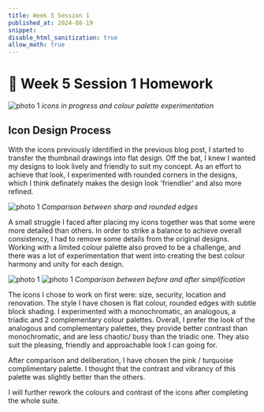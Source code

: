 ```yaml
---
title: Week 5 Session 1
published_at: 2024-08-19
snippet: 
disable_html_sanitization: true
allow_math: true
---
```


# :page_with_curl: Week 5 Session 1 Homework 

![photo 1](photos/25.png)
*icons in progress and colour palette experimentation*

## Icon Design Process

With the icons previously identified in the previous blog post, I started to transfer the thumbnail drawings into flat design. Off the bat, I knew I wanted my designs to look lively and friendly to suit my concept. As an effort to achieve that look, I experimented with rounded corners in the designs, which I think definately makes the design look 'friendlier' and also more refined.

![photo 1](photos/23.png)
*Comparison between sharp and rounded edges*


A small struggle I faced after placing my icons together was that some were more detailed than others. In order to strike a balance to achieve overall consistency, I had to remove some details from the original designs. Working with a limited colour palette also proved to be a challenge, and there was a lot of experimentation that went into creating the best colour harmony and unity for each design.

![photo 1](photos/26.png)
![photo 1](photos/24.png)
*Comparison between before and after simplification*

The icons I chose to work on first were: size, security, location and renovation. The style I have chosen is flat colour, rounded edges with subtle block shading. I experimented with a monochromatic, an analogous, a triadic and 2 complementary colour palettes. Overall, I prefer the look of the analogous and complementary palettes, they provide better contrast than monochromatic, and are less chaotic/ busy than the triadic one. They also suit the pleasing, friendly and approachable look I can going for. 

After comparison and deliberation, I have chosen the pink / turquoise complimentary palette. I thought that the contrast and vibrancy of this palette was slightly better than the others.

I will further rework the colours and contrast of the icons after completing the whole suite.